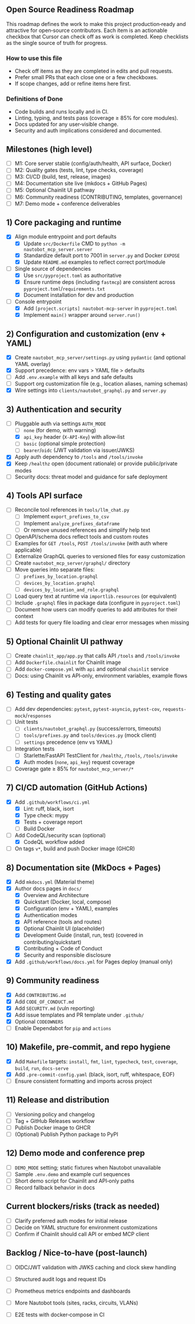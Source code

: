 ## Open Source Readiness Roadmap

This roadmap defines the work to make this project production‑ready and attractive for open‑source contributors. Each item is an actionable checkbox that Cursor can check off as work is completed. Keep checklists as the single source of truth for progress.

### How to use this file
- Check off items as they are completed in edits and pull requests.
- Prefer small PRs that each close one or a few checkboxes.
- If scope changes, add or refine items here first.

### Definitions of Done
- Code builds and runs locally and in CI.
- Linting, typing, and tests pass (coverage ≥ 85% for core modules).
- Docs updated for any user‑visible change.
- Security and auth implications considered and documented.

## Milestones (high level)
- [ ] M1: Core server stable (config/auth/health, API surface, Docker) 
- [ ] M2: Quality gates (tests, lint, type checks, coverage)
- [ ] M3: CI/CD (build, test, release, images)
- [ ] M4: Documentation site live (mkdocs + GitHub Pages)
- [ ] M5: Optional Chainlit UI pathway
- [ ] M6: Community readiness (CONTRIBUTING, templates, governance)
- [ ] M7: Demo mode + conference deliverables

## 1) Core packaging and runtime
- [x] Align module entrypoint and port defaults
  - [x] Update `src/Dockerfile` CMD to `python -m nautobot_mcp_server.server`
  - [x] Standardize default port to 7001 in `server.py` and Docker `EXPOSE`
  - [x] Update `README.md` examples to reflect correct port/module
- [ ] Single source of dependencies
  - [x] Use `src/pyproject.toml` as authoritative
  - [x] Ensure runtime deps (including `fastmcp`) are consistent across `pyproject.toml`/`requirements.txt`
  - [x] Document installation for dev and production
- [ ] Console entrypoint
  - [x] Add `[project.scripts] nautobot-mcp-server` in `pyproject.toml`
  - [x] Implement `main()` wrapper around `server.run()`

## 2) Configuration and customization (env + YAML)
- [x] Create `nautobot_mcp_server/settings.py` using `pydantic` (and optional YAML overlay)
- [x] Support precedence: env vars > YAML file > defaults
- [ ] Add `.env.example` with all keys and safe defaults
- [ ] Support org customization file (e.g., location aliases, naming schemas)
- [x] Wire settings into `clients/nautobot_graphql.py` and `server.py`

## 3) Authentication and security
- [ ] Pluggable auth via settings `AUTH_MODE`
  - [ ] `none` (for demo, with warning)
  - [x] `api_key` header (`X-API-Key`) with allow‑list
  - [ ] `basic` (optional simple protection)
  - [ ] `bearer`/`oidc` (JWT validation via issuer/JWKS) 
- [x] Apply auth dependency to `/tools` and `/tools/invoke`
- [x] Keep `/healthz` open (document rationale) or provide public/private modes
- [ ] Security docs: threat model and guidance for safe deployment

## 4) Tools API surface
- [ ] Reconcile tool references in `tools/llm_chat.py`
  - [ ] Implement `export_prefixes_to_csv`
  - [ ] Implement `analyze_prefixes_dataframe`
  - [ ] Or remove unused references and simplify help text
- [ ] OpenAPI/schema docs reflect tools and custom routes
- [ ] Examples for `GET /tools`, `POST /tools/invoke` (with auth where applicable)
 - [ ] Externalize GraphQL queries to versioned files for easy customization
  - [ ] Create `nautobot_mcp_server/graphql/` directory
  - [ ] Move queries into separate files:
    - [ ] `prefixes_by_location.graphql`
    - [ ] `devices_by_location.graphql`
    - [ ] `devices_by_location_and_role.graphql`
  - [ ] Load query text at runtime via `importlib.resources` (or equivalent)
  - [ ] Include `.graphql` files in package data (configure in `pyproject.toml`)
  - [ ] Document how users can modify queries to add attributes for their context
  - [ ] Add tests for query file loading and clear error messages when missing

## 5) Optional Chainlit UI pathway
- [ ] Create `chainlit_app/app.py` that calls API `/tools` and `/tools/invoke`
- [ ] Add `Dockerfile.chainlit` for Chainlit image
- [ ] Add `docker-compose.yml` with `api` and optional `chainlit` service
- [ ] Docs: using Chainlit vs API‑only, environment variables, example flows

## 6) Testing and quality gates
- [ ] Add dev dependencies: `pytest`, `pytest-asyncio`, `pytest-cov`, `requests-mock`/`responses`
- [ ] Unit tests
  - [ ] `clients/nautobot_graphql.py` (success/errors, timeouts)
  - [ ] `tools/prefixes.py` and `tools/devices.py` (mock client)
  - [ ] `settings` precedence (env vs YAML)
- [ ] Integration tests
  - [ ] Starlette/FastAPI TestClient for `/healthz`, `/tools`, `/tools/invoke`
  - [x] Auth modes (`none`, `api_key`) request coverage
- [ ] Coverage gate ≥ 85% for `nautobot_mcp_server/*`

## 7) CI/CD automation (GitHub Actions)
- [x] Add `.github/workflows/ci.yml`
  - [x] Lint: ruff, black, isort
  - [x] Type check: mypy
  - [x] Tests + coverage report
  - [ ] Build Docker
- [ ] Add CodeQL/security scan (optional)
  - [x] CodeQL workflow added
- [ ] On tags `v*`, build and push Docker image (GHCR)

## 8) Documentation site (MkDocs + Pages)
- [x] Add `mkdocs.yml` (Material theme)
- [x] Author docs pages in `docs/`
  - [x] Overview and Architecture
  - [x] Quickstart (Docker, local, compose)
  - [x] Configuration (env + YAML), examples
  - [x] Authentication modes
  - [x] API reference (tools and routes)
  - [x] Optional Chainlit UI (placeholder)
  - [x] Development Guide (install, run, test) (covered in contributing/quickstart)
  - [x] Contributing + Code of Conduct
  - [x] Security and responsible disclosure
- [x] Add `.github/workflows/docs.yml` for Pages deploy (manual only)

## 9) Community readiness
- [x] Add `CONTRIBUTING.md`
- [x] Add `CODE_OF_CONDUCT.md`
- [x] Add `SECURITY.md` (vuln reporting)
- [x] Add issue templates and PR template under `.github/`
- [x] Optional `CODEOWNERS`
- [ ] Enable Dependabot for `pip` and `actions`

## 10) Makefile, pre‑commit, and repo hygiene
- [x] Add `Makefile` targets: `install`, `fmt`, `lint`, `typecheck`, `test`, `coverage`, `build`, `run`, `docs-serve`
- [x] Add `.pre-commit-config.yaml` (black, isort, ruff, whitespace, EOF)
- [ ] Ensure consistent formatting and imports across project

## 11) Release and distribution
- [ ] Versioning policy and changelog
- [ ] Tag + GitHub Releases workflow
- [ ] Publish Docker image to GHCR
- [ ] (Optional) Publish Python package to PyPI

## 12) Demo mode and conference prep
- [ ] `DEMO_MODE` setting; static fixtures when Nautobot unavailable
- [ ] Sample `.env.demo` and example curl sequences
- [ ] Short demo script for Chainlit and API‑only paths
- [ ] Record fallback behavior in docs

## Current blockers/risks (track as needed)
- [ ] Clarify preferred auth modes for initial release
- [ ] Decide on YAML structure for environment customizations
- [ ] Confirm if Chainlit should call API or embed MCP client

## Backlog / Nice‑to‑have (post‑launch)
- [ ] OIDC/JWT validation with JWKS caching and clock skew handling
- [ ] Structured audit logs and request IDs
- [ ] Prometheus metrics endpoints and dashboards
- [ ] More Nautobot tools (sites, racks, circuits, VLANs)
- [ ] E2E tests with docker‑compose in CI


